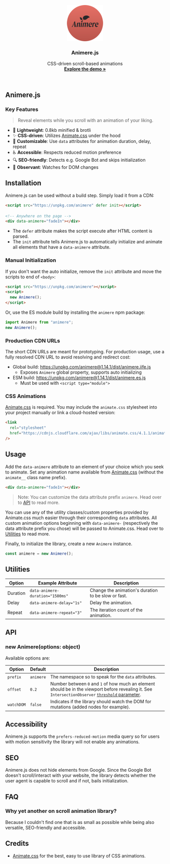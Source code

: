 <p align="center">
  <img src="./public/img/favicon.svg" alt="Logo of Animere.js" width="114" height="114">
</p>

<h3 align="center">Animere.js</h3>

<p align="center">
  CSS-driven scroll-based animations<br>
  <a href="https://animere.jhnn.dev"><strong>Explore the demo »</strong></a>
</p>

<br>

## Animere.js

### Key Features

> Reveal elements while you scroll with an animation of your liking.

- 🍃 **Lightweight**: 0.8kb minified & brotli
- ✨ **CSS-driven**: Utilizes [Animate.css](https://animate.style) under the hood
- 🔧 **Customizable**: Use `data` attributes for animation duration, delay, repeat
- ♿️ **Accessible**: Respects reduced motion preference
- 🔍 **SEO-friendly**: Detects e.g. Google Bot and skips initialization
- 👀 **Observant**: Watches for DOM changes

## Installation

Animere.js can be used without a build step. Simply load it from a CDN:

```html
<script src="https://unpkg.com/animere" defer init></script>

<!-- Anywhere on the page -->
<div data-animere="fadeIn"></div>
```

- The `defer` attribute makes the script execute after HTML content is parsed.
- The `init` attribute tells Animere.js to automatically initialize and animate all elements that have a `data-animere` attribute.

### Manual Initialization

If you don't want the auto initialize, remove the `init` attribute and move the scripts to end of `<body>`:

```html
<script src="https://unpkg.com/animere"></script>
<script>
  new Animere();
</script>
```

Or, use the ES module build by installing the `animere` npm package:

```js
import Animere from "animere";
new Animere();
```

### Production CDN URLs

The short CDN URLs are meant for prototyping. For production usage, use a fully resolved CDN URL to avoid resolving and redirect cost:

- Global build: https://unpkg.com/animere@1.14.1/dist/animere.iife.js
  - Exposes `Animere` global property, supports auto initializing
- ESM build: https://unpkg.com/animere@1.14.1/dist/animere.es.js
  - Must be used with `<script type="module">`

### CSS Animations

[Animate.css](https://animate.style) is required. You may include the `animate.css` stylesheet into your project manually or link a cloud-hosted version:

```html
<link
  rel="stylesheet"
  href="https://cdnjs.cloudflare.com/ajax/libs/animate.css/4.1.1/animate.min.css"
/>
```

## Usage

Add the `data-animere` attribute to an element of your choice which you seek to animate. Set any animation name available from [Animate.css](https://animate.style) (without the `animate__` class name prefix).

```html
<div data-animere="fadeIn"></div>
```

> Note: You can customize the data attribute prefix `animere`. Head over to [API](#api) to read more.

You can use any of the utility classes/custom properties provided by Animate.css much easier through their corresponding `data` attributes. All custom animation options beginning with `data-animere-` (respectively the data attribute prefix you chose) will be passed to Animate.css. Head over to [Utilities](#utilities) to read more.

Finally, to initialize the library, create a new `Animere` instance.

```js
const animere = new Animere();
```

## Utilities

| Option   | Example Attribute                | Description                                         |
| -------- | -------------------------------- | --------------------------------------------------- |
| Duration | `data-animere-duration="1500ms"` | Change the animation's duration to be slow or fast. |
| Delay    | `data-animere-delay="1s"`        | Delay the animation.                                |
| Repeat   | `data-animere-repeat="3"`        | The iteration count of the animation.               |

## API

### new Animere(options: object)

Available options are:

| Option     | Default   | Description                                                                                                                                                                                                                                      |
| ---------- | --------- | ------------------------------------------------------------------------------------------------------------------------------------------------------------------------------------------------------------------------------------------------ |
| `prefix`   | `animere` | The namespace so to speak for the `data` attributes.                                                                                                                                                                                             |
| `offset`   | `0.2`     | Number between `0` and `1` of how much an element should be in the viewport before revealing it. See `IntersectionObserver` [`threshold` parameter](https://developer.mozilla.org/en-US/docs/Web/API/IntersectionObserver/IntersectionObserver). |
| `watchDOM` | `false`   | Indicates if the library should watch the DOM for mutations (added nodes for example).                                                                                                                                                           |

## Accessibility

Animere.js supports the `prefers-reduced-motion` media query so for users with motion sensitivity the library will not enable any animations.

## SEO

Animere.js does not hide elements from Google. Since the Google Bot doesn't scroll/interact with your website, the library detects whether the user agent is capable to scroll and if not, bails initialization.

## FAQ

### Why yet another on scroll animation library?

Because I couldn't find one that is as small as possible while being also versatile, SEO-friendly and accessible.

## Credits

- [Animate.css](https://animate.style) for the best, easy to use library of CSS animations.
